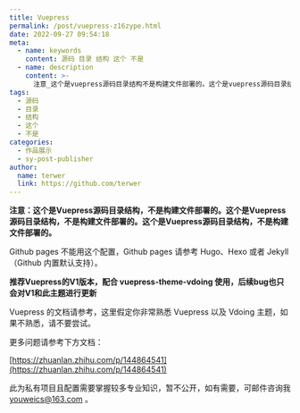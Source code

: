 ```yaml
---
title: Vuepress
permalink: /post/vuepress-z16zype.html
date: 2022-09-27 09:54:18
meta:
  - name: keywords
    content: 源码 目录 结构 这个 不是
  - name: description
    content: >-
      注意_这个是vuepress源码目录结构不是构建文件部署的。这个是vuepress源码目录结构不是构建文件部署的。这个是vuepress源码目录结构不是构建文件部署的。githubpages不能用这个配置githubpages请参考hugohexo或者jekyll（github内置默认支持）。推荐vuepress的v版本配合vuepressthemevdoing使用后续bug也只会对v和此主题进行更新vuepress的文档请参考这里假定你非常熟悉vuepress以及vdoing主题如果不熟悉请不要尝试。更
tags:
  - 源码
  - 目录
  - 结构
  - 这个
  - 不是
categories:
  - 作品展示
  - sy-post-publisher
author:
  name: terwer
  link: https://github.com/terwer
---
```




**注意：这个是Vuepress源码目录结构，不是构建文件部署的。这个是Vuepress源码目录结构，不是构建文件部署的。这个是Vuepress源码目录结构，不是构建文件部署的。**

Github pages 不能用这个配置，Github pages 请参考 Hugo、Hexo 或者 Jekyll（Github 内置默认支持）。

**推荐Vuepress的V1版本，配合 vuepress-theme-vdoing 使用，后续bug也只会对V1和此主题进行更新**

Vuepress 的文档请参考，这里假定你非常熟悉 Vuepress 以及 Vdoing 主题，如果不熟悉，请不要尝试。

更多问题请参考下方文档：

[https://zhuanlan.zhihu.com/p/144864541](https://zhuanlan.zhihu.com/p/144864541)

此为私有项目且配置需要掌握较多专业知识，暂不公开，如有需要，可邮件咨询我 youweics@163.com 。
